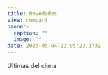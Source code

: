 ```yaml
---
title: Novedades
view: compact
banner:
  caption: ""
  image: ""
date: 2023-05-04T22:05:23.173Z
---
```

Ultimas del clima